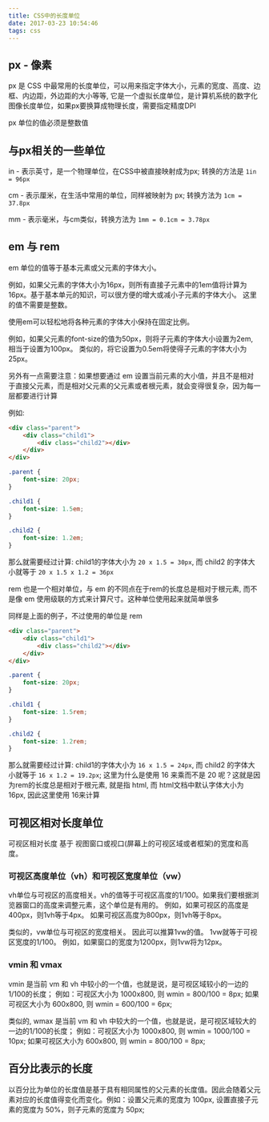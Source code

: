 ```yaml
---
title: CSS中的长度单位
date: 2017-03-23 10:54:46
tags: css
---
```


## px - 像素

px 是 CSS 中最常用的长度单位，可以用来指定字体大小，元素的宽度、高度、边框、内边距，外边距的大小等等, 它是一个虚拟长度单位，是计算机系统的数字化图像长度单位，如果px要换算成物理长度，需要指定精度DPI

px 单位的值必须是整数值

## 与px相关的一些单位

in - 表示英寸，是一个物理单位，在CSS中被直接映射成为px; 转换的方法是 `1in = 96px`

cm - 表示厘米，在生活中常用的单位，同样被映射为 px; 转换方法为 `1cm = 37.8px`

mm - 表示毫米，与cm类似，转换方法为 `1mm = 0.1cm = 3.78px`


## em 与 rem

em 单位的值等于基本元素或父元素的字体大小。 

例如，如果父元素的字体大小为16px，则所有直接子元素中的1em值将计算为16px。基于基本单元的知识，可以很方便的增大或减小子元素的字体大小。 这里的值不需要是整数。

使用em可以轻松地将各种元素的字体大小保持在固定比例。 

例如，如果父元素的font-size的值为50px，则将子元素的字体大小设置为2em, 相当于设置为100px。 类似的，将它设置为0.5em将使得子元素的字体大小为25px。

另外有一点需要注意：如果想要通过 em 设置当前元素的大小值，并且不是相对于直接父元素，而是相对父元素的父元素或者根元素，就会变得很复杂，因为每一层都要进行计算

例如:

```html
<div class="parent">
	<div class="child1">
		<div class="child2"></div>
	</div>
</div>
```

```css
.parent {
	font-size: 20px;
}

.child1 {
	font-size: 1.5em;
}

.child2 {
	font-size: 1.2em;
}
```

那么就需要经过计算: child1的字体大小为 `20 x 1.5 = 30px`, 而 child2 的字体大小就等于 `20 x 1.5 x 1.2 = 36px`


rem 也是一个相对单位，与 em 的不同点在于rem的长度总是相对于根元素, 而不是像 em 使用级联的方式来计算尺寸。这种单位使用起来就简单很多

同样是上面的例子，不过使用的单位是 rem

```html
<div class="parent">
	<div class="child1">
		<div class="child2"></div>
	</div>
</div>
```

```css
.parent {
	font-size: 20px;
}

.child1 {
	font-size: 1.5rem;
}

.child2 {
	font-size: 1.2rem;
}
```

那么就需要经过计算: child1的字体大小为 `16 x 1.5 = 24px`, 而 child2 的字体大小就等于 `16 x 1.2 = 19.2px`; 这里为什么是使用 16 来乘而不是 20 呢？这就是因为rem的长度总是相对于根元素, 就是指 html, 而 html文档中默认字体大小为 16px, 因此这里使用 16来计算 


## 可视区相对长度单位

可视区相对长度 基于 视图窗口或视口(屏幕上的可视区域或者框架)的宽度和高度。 

### 可视区高度单位（vh）和可视区宽度单位（vw）

vh单位与可视区的高度相关。vh的值等于可视区高度的1/100。如果我们要根据浏览器窗口的高度来调整元素，这个单位是有用的。 例如，如果可视区的高度是400px，则1vh等于4px。 如果可视区高度为800px，则1vh等于8px。

类似的，vw单位与可视区的宽度相关。 因此可以推算1vw的值。 1vw就等于可视区宽度的1/100。 例如，如果窗口的宽度为1200px，则1vw将为12px。 

### vmin 和 vmax

vmin 是当前 vm 和 vh 中较小的一个值，也就是说，是可视区域较小的一边的1/100的长度； 例如：可视区大小为 1000x800, 则 wmin = 800/100 = 8px; 如果可视区大小为 600x800, 则 wmin = 600/100 = 6px;

类似的, wmax 是当前 vm 和 vh 中较大的一个值，也就是说，是可视区域较大的一边的1/100的长度； 例如：可视区大小为 1000x800, 则 wmin = 1000/100 = 10px; 如果可视区大小为 600x800, 则 wmin = 800/100 = 8px;


## 百分比表示的长度

以百分比为单位的长度值是基于具有相同属性的父元素的长度值。因此会随着父元素对应的长度值得变化而变化。例如：设置父元素的宽度为 100px, 设置直接子元素的宽度为 50%，则子元素的宽度为 50px;

